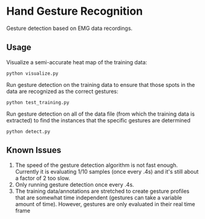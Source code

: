 # Hand Gesture Recognition
Gesture detection based on EMG data recordings.

## Usage
Visualize a semi-accurate heat map of the training data:
```
python visualize.py
```

Run gesture detection on the training data to ensure that those spots in the data are recognized as the correct gestures:
```
python test_training.py
```

Run gesture detection on all of the data file (from which the training data is extracted) to find the instances that the specific gestures are determined
```
python detect.py
```

## Known Issues
1. The speed of the gesture detection algorithm is not fast enough. Currently it is evaluating 1/10 samples (once every .4s) and it's still about a factor of 2 too slow.
2. Only running gesture detection once every .4s.
3. The training data/annotations are stretched to create gesture profiles that are somewhat time independent (gestures can take a variable amount of time). However, gestures are only evaluated in their real time frame

